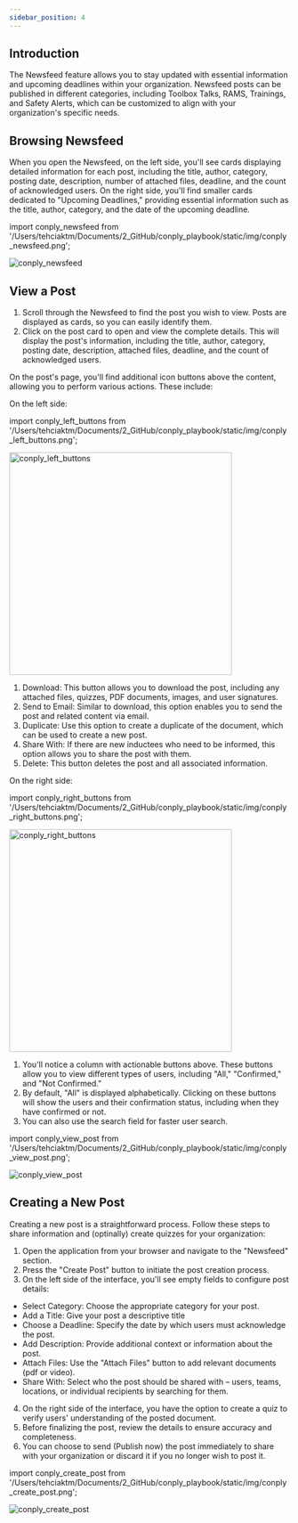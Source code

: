 ```yaml
---
sidebar_position: 4
---
```




<h2>Introduction</h2>
<p>The Newsfeed feature allows you to stay updated with essential information and upcoming deadlines within your organization. Newsfeed posts can be published in different categories, including Toolbox Talks, RAMS, Trainings, and Safety Alerts, which can be customized to align with your organization's specific needs.</p>




<h2>Browsing Newsfeed</h2>
<p>When you open the Newsfeed, on the left side, you'll see cards displaying detailed information for each post, including the title, author, category, posting date, description, number of attached files, deadline, and the count of acknowledged users. On the right side, you'll find smaller cards dedicated to "Upcoming Deadlines," providing essential information such as the title, author, category, and the date of the upcoming deadline.</p>

import conply_newsfeed from '/Users/tehciaktm/Documents/2_GitHub/conply_playbook/static/img/conply_newsfeed.png';

<img src={conply_newsfeed} alt="conply_newsfeed" />




<h2>View a Post</h2>

1. Scroll through the Newsfeed to find the post you wish to view. Posts are displayed as cards, so you can easily identify them.
2. Click on the post card to open and view the complete details. This will display the post's information, including the title, author, category, posting date, description, attached files, deadline, and the count of acknowledged users.

On the post's page, you'll find additional icon buttons above the content, allowing you to perform various actions. These include:





On the left side:

import conply_left_buttons from '/Users/tehciaktm/Documents/2_GitHub/conply_playbook/static/img/conply_left_buttons.png';

<img src={conply_left_buttons} alt="conply_left_buttons" width="400" />

1. Download: This button allows you to download the post, including any attached files, quizzes, PDF documents, images, and user signatures.
2. Send to Email: Similar to download, this option enables you to send the post and related content via email.
3. Duplicate: Use this option to create a duplicate of the document, which can be used to create a new post.
4. Share With: If there are new inductees who need to be informed, this option allows you to share the post with them.
5. Delete: This button deletes the post and all associated information.




On the right side:

import conply_right_buttons from '/Users/tehciaktm/Documents/2_GitHub/conply_playbook/static/img/conply_right_buttons.png';

<img src={conply_right_buttons} alt="conply_right_buttons" width="400" />

1. You'll notice a column with actionable buttons above. These buttons allow you to view different types of users, including "All," "Confirmed," and "Not Confirmed."
2. By default, "All" is displayed alphabetically. Clicking on these buttons will show the users and their confirmation status, including when they have confirmed or not.
3. You can also use the search field for faster user search.

import conply_view_post from '/Users/tehciaktm/Documents/2_GitHub/conply_playbook/static/img/conply_view_post.png';

<img src={conply_view_post} alt="conply_view_post" />




<h2>Creating a New Post</h2>

Creating a new post is a straightforward process. Follow these steps to share information and (optinally) create quizzes for your organization:


1. Open the application from your browser and navigate to the "Newsfeed" section.
2. Press the "Create Post" button to initiate the post creation process.
3. On the left side of the interface, you'll see empty fields to configure post details:
* Select Category: Choose the appropriate category for your post.
* Add a Title: Give your post a descriptive title
* Choose a Deadline: Specify the date by which users must acknowledge the post.
* Add Description: Provide additional context or information about the post.
* Attach Files: Use the "Attach Files" button to add relevant documents (pdf or video).
* Share With: Select who the post should be shared with – users, teams, locations, or individual recipients by searching for them.
4. On the right side of the interface, you have the option to create a quiz to verify users' understanding of the posted document.
5. Before finalizing the post, review the details to ensure accuracy and completeness.
6. You can choose to send (Publish now) the post immediately to share with your organization or discard it if you no longer wish to post it.

import conply_create_post from '/Users/tehciaktm/Documents/2_GitHub/conply_playbook/static/img/conply_create_post.png';

<img src={conply_create_post} alt="conply_create_post" />
